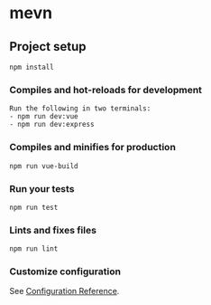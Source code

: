 # mevn

## Project setup
```
npm install
```

### Compiles and hot-reloads for development
```
Run the following in two terminals:
- npm run dev:vue
- npm run dev:express
```

### Compiles and minifies for production
```
npm run vue-build
```

### Run your tests
```
npm run test
```

### Lints and fixes files
```
npm run lint
```

### Customize configuration
See [Configuration Reference](https://cli.vuejs.org/config/).
